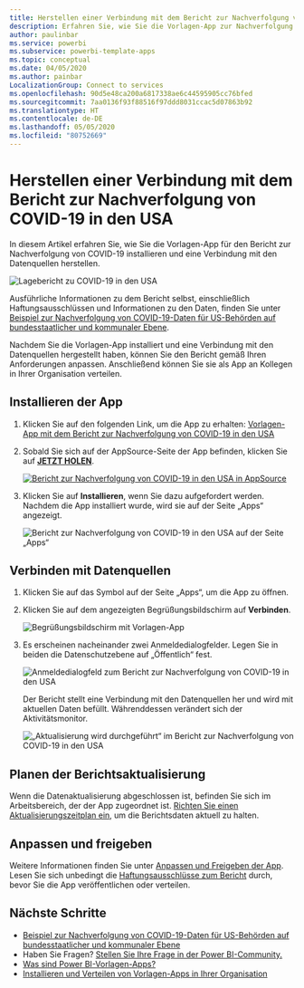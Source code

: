 ```yaml
---
title: Herstellen einer Verbindung mit dem Bericht zur Nachverfolgung von COVID-19 in den USA
description: Erfahren Sie, wie Sie die Vorlagen-App zur Nachverfolgung von COVID-19 in den USA erhalten und installieren und wie Sie eine Verbindung mit Daten herstellen.
author: paulinbar
ms.service: powerbi
ms.subservice: powerbi-template-apps
ms.topic: conceptual
ms.date: 04/05/2020
ms.author: painbar
LocalizationGroup: Connect to services
ms.openlocfilehash: 90d5e48ca200a6817338ae6c44595905cc76bfed
ms.sourcegitcommit: 7aa0136f93f88516f97ddd8031ccac5d07863b92
ms.translationtype: HT
ms.contentlocale: de-DE
ms.lasthandoff: 05/05/2020
ms.locfileid: "80752669"
---
```

# <a name="connect-to-the-covid-19-us-tracking-report"></a>Herstellen einer Verbindung mit dem Bericht zur Nachverfolgung von COVID-19 in den USA
In diesem Artikel erfahren Sie, wie Sie die Vorlagen-App für den Bericht zur Nachverfolgung von COVID-19 installieren und eine Verbindung mit den Datenquellen herstellen.

![Lagebericht zu COVID-19 in den USA](media/service-connect-to-covid-19-tracking/service-covid-19-us-tracking-report-title-screen.png)

Ausführliche Informationen zu dem Bericht selbst, einschließlich Haftungsausschlüssen und Informationen zu den Daten, finden Sie unter [Beispiel zur Nachverfolgung von COVID-19-Daten für US-Behörden auf bundesstaatlicher und kommunaler Ebene](../create-reports/sample-covid-19-us.md).

Nachdem Sie die Vorlagen-App installiert und eine Verbindung mit den Datenquellen hergestellt haben, können Sie den Bericht gemäß Ihren Anforderungen anpassen. Anschließend können Sie sie als App an Kollegen in Ihrer Organisation verteilen.

## <a name="install-the-app"></a>Installieren der App

1. Klicken Sie auf den folgenden Link, um die App zu erhalten: [Vorlagen-App mit dem Bericht zur Nachverfolgung von COVID-19 in den USA](https://appsource.microsoft.com/en-us/product/power-bi/pbi-contentpacks.covid19ms)

1. Sobald Sie sich auf der AppSource-Seite der App befinden, klicken Sie auf [**JETZT HOLEN**](https://appsource.microsoft.com/en-us/product/power-bi/pbi-contentpacks.covid19ms).

    [![Bericht zur Nachverfolgung von COVID-19 in den USA in AppSource](media/service-connect-to-covid-19-tracking/service-covid-19-us-tracking-report-appsource-icon.png)](https://appsource.microsoft.com/en-us/product/power-bi/pbi-contentpacks.covid19ms)

1. Klicken Sie auf **Installieren**, wenn Sie dazu aufgefordert werden. Nachdem die App installiert wurde, wird sie auf der Seite „Apps“ angezeigt.

   ![Bericht zur Nachverfolgung von COVID-19 in den USA auf der Seite „Apps“](media/service-connect-to-covid-19-tracking/service-covid-19-us-tracking-report-apps-page-icon.png)

## <a name="connect-to-data-sources"></a>Verbinden mit Datenquellen

1. Klicken Sie auf das Symbol auf der Seite „Apps“, um die App zu öffnen.

1. Klicken Sie auf dem angezeigten Begrüßungsbildschirm auf **Verbinden**.

   ![Begrüßungsbildschirm mit Vorlagen-App](media/service-connect-to-covid-19-tracking/service-covid-19-us-tracking-report-splash-screen.png)

1. Es erscheinen nacheinander zwei Anmeldedialogfelder. Legen Sie in beiden die Datenschutzebene auf „Öffentlich“ fest.

   ![Anmeldedialogfeld zum Bericht zur Nachverfolgung von COVID-19 in den USA](media/service-connect-to-covid-19-tracking/service-covid-19-us-tracking-report-signin-dialog.png)

   Der Bericht stellt eine Verbindung mit den Datenquellen her und wird mit aktuellen Daten befüllt. Währenddessen verändert sich der Aktivitätsmonitor.

   ![„Aktualisierung wird durchgeführt“ im Bericht zur Nachverfolgung von COVID-19 in den USA](media/service-connect-to-covid-19-tracking/service-covid-19-us-tracking-report-refresh-monitor.png)

## <a name="schedule-report-refresh"></a>Planen der Berichtsaktualisierung

Wenn die Datenaktualisierung abgeschlossen ist, befinden Sie sich im Arbeitsbereich, der der App zugeordnet ist. [Richten Sie einen Aktualisierungszeitplan ein](../refresh-scheduled-refresh.md), um die Berichtsdaten aktuell zu halten.

## <a name="customize-and-share"></a>Anpassen und freigeben

Weitere Informationen finden Sie unter [Anpassen und Freigeben der App](../service-template-apps-install-distribute.md#customize-and-share-the-app). Lesen Sie sich unbedingt die [Haftungsausschlüsse zum Bericht](../create-reports/sample-covid-19-us.md#disclaimers) durch, bevor Sie die App veröffentlichen oder verteilen.

## <a name="next-steps"></a>Nächste Schritte
* [Beispiel zur Nachverfolgung von COVID-19-Daten für US-Behörden auf bundesstaatlicher und kommunaler Ebene](../create-reports/sample-covid-19-us.md)
* Haben Sie Fragen? [Stellen Sie Ihre Frage in der Power BI-Community.](https://community.powerbi.com/)
* [Was sind Power BI-Vorlagen-Apps?](../service-template-apps-overview.md)
* [Installieren und Verteilen von Vorlagen-Apps in Ihrer Organisation](../service-template-apps-install-distribute.md)
